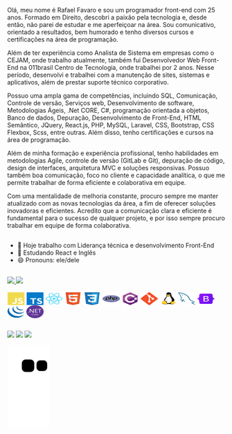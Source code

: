 Olá, meu nome é Rafael Favaro e sou um programador front-end com 25 anos. Formado em Direito, descobri a paixão pela tecnologia e, desde então, não parei de estudar e me aperfeiçoar na área. Sou comunicativo, orientado a resultados, bem humorado e tenho diversos cursos e certificações na área de programação.

Além de ter experiência como Analista de Sistema em empresas como o CEJAM, onde trabalho atualmente, também fui Desenvolvedor Web Front-End na 011brasil Centro de Tecnologia, onde trabalhei por 2 anos. Nesse período, desenvolvi e trabalhei com a manutenção de sites, sistemas e aplicativos, além de prestar suporte técnico corporativo.

Possuo uma ampla gama de competências, incluindo SQL, Comunicação, Controle de versão, Serviços web, Desenvolvimento de software, Metodologias Ágeis, .Net CORE, C#, programação orientada a objetos, Banco de dados, Depuração, Desenvolvimento de Front-End, HTML Semântico, JQuery, React.js, PHP, MySQL, Laravel, CSS, Bootstrap, CSS Flexbox, Scss, entre outras. Além disso, tenho certificações e cursos na área de programação.

Além de minha formação e experiência profissional, tenho habilidades em metodologias Agile, controle de versão (GitLab e Git), depuração de código, design de interfaces, arquitetura MVC e soluções responsivas. Possuo também boa comunicação, foco no cliente e capacidade analítica, o que me permite trabalhar de forma eficiente e colaborativa em equipe.

Com uma mentalidade de melhoria constante, procuro sempre me manter atualizado com as novas tecnologias da área, a fim de oferecer soluções inovadoras e eficientes. Acredito que a comunicação clara e eficiente é fundamental para o sucesso de qualquer projeto, e por isso sempre procuro trabalhar em equipe de forma colaborativa.

##

- 🔭 Hoje trabalho com Liderança técnica e desenvolvimento Front-End
- 🌱 Estudando React e Inglês
- 😄 Pronouns: ele/dele

##

<div>
  <a href="https://github.com/favaro01">
     <img height="180em" src="https://github-readme-stats.vercel.app/api?username=favaro01&show_icons=true&theme=dark" />
     <img height="180em" src="https://github-readme-stats.vercel.app/api/top-langs/?username=favaro01&layout=compact&theme=dark" />  
  </a>
</div>

<div style="display: inline_block"><br>
  <img align="center" alt="Rafa-Js" height="30" width="40" src="https://raw.githubusercontent.com/devicons/devicon/master/icons/javascript/javascript-plain.svg">
  <img align="center" alt="Rafa-Ts" height="30" width="40" src="https://raw.githubusercontent.com/devicons/devicon/master/icons/typescript/typescript-plain.svg">
  <img align="center" alt="Rafa-React" height="30" width="40" src="https://raw.githubusercontent.com/devicons/devicon/master/icons/react/react-original.svg">
  <img align="center" alt="Rafa-HTML" height="30" width="40" src="https://raw.githubusercontent.com/devicons/devicon/master/icons/html5/html5-original.svg">
  <img align="center" alt="Rafa-CSS" height="30" width="40" src="https://raw.githubusercontent.com/devicons/devicon/master/icons/css3/css3-original.svg">
  <img align="center" alt="Rafa-PHP" height="30" width="40" src="https://raw.githubusercontent.com/devicons/devicon/master/icons/php/php-original.svg">
  <img align="center" alt="Rafa-Csharp" height="30" width="40" src="https://raw.githubusercontent.com/devicons/devicon/master/icons/csharp/csharp-original.svg">
  <img align="center" alt="Rafa-git" height="30" width="40" src="https://raw.githubusercontent.com/devicons/devicon/master/icons/git/git-original.svg">
  <img align="center" alt="Rafa-linux" height="30" width="40" src="https://raw.githubusercontent.com/devicons/devicon/master/icons/linux/linux-original.svg">
  <img align="center" alt="Rafa-mysql" height="30" width="40" src="https://raw.githubusercontent.com/devicons/devicon/master/icons/mysql/mysql-original.svg">
  <img align="center" alt="Rafa-bootstrap" height="30" width="40" src="https://raw.githubusercontent.com/devicons/devicon/master/icons/bootstrap/bootstrap-original.svg">
  <img align="center" alt="Rafa-jquery" height="30" width="40" src="https://raw.githubusercontent.com/devicons/devicon/master/icons/jquery/jquery-original.svg">
  <img align="center" alt="Rafa-dotnetcore" height="30" width="40" src="https://raw.githubusercontent.com/devicons/devicon/master/icons/dotnetcore/dotnetcore-original.svg">
</div>
  
  ##
  
  <div> 
    <a href="https://www.linkedin.com/in/favarorafael" target="_blank"><img src="https://img.shields.io/badge/-LinkedIn-%230077B5?style=for-the-badge&logo=linkedin&logoColor=white" target="_blank"></a> 
    <a href = "mailto:favarorafael01@gmail.com"><img src="https://img.shields.io/badge/-Gmail-%23333?style=for-the-badge&logo=gmail&logoColor=white" target="_blank"></a>
  <a href="https://www.instagram.com/favarote01/" target="_blank"><img src="https://img.shields.io/badge/-Instagram-%23E4405F?style=for-the-badge&logo=instagram&logoColor=white" target="_blank"></a>
  
</div>

![Snake animation](https://github.com/favaro01/favaro01/blob/output/github-contribution-grid-snake.svg)
